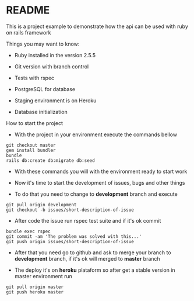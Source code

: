# README

This is a project example to demonstrate how the api can be used with ruby on rails framework

Things you may want to know:

* Ruby installed in the version 2.5.5

* Git version with branch control

* Tests with rspec

* PostgreSQL for database

* Staging environment is on Heroku

* Database initialization

How to start the project

* With the project in your environment execute the commands bellow

```
git checkout master
gem install bundler
bundle
rails db:create db:migrate db:seed
```

* With these commands you will with the environment ready to start work

* Now it's time to start the development of issues, bugs and other things

* To do that you need to change to **development** branch and execute

```
git pull origin development
git checkout -b issues/short-description-of-issue
```

* After code the issue run rspec test suite and if it's ok commit

```
bundle exec rspec
git commit -am 'The problem was solved with this...'
git push origin issues/short-description-of-issue
```

* After that you need go to github and ask to merge your branch to **development** branch, if it's ok will merged to **master** branch

* The deploy it's on **heroku** plataform so after get a stable version in master environment run

```
git pull origin master
git push heroku master
```
